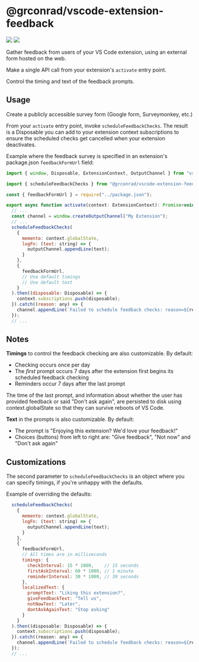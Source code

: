 # @grconrad/vscode-extension-feedback

![](https://github.com/grconrad/vscode-extension-feedback/workflows/Node.js%20CI/badge.svg)
![](https://github.com/grconrad/vscode-extension-feedback/workflows/Node.js%20Package/badge.svg)

Gather feedback from users of your VS Code extension, using an external form hosted on the web.

Make a single API call from your extension's `activate` entry point.

Control the timing and text of the feedback prompts.

## Usage

Create a publicly accessible survey form (Google form, Surveymonkey, etc.)

From your `activate` entry point, invoke `scheduleFeedbackChecks`. The result is a Disposable you
can add to your extension context subscriptions to ensure the scheduled checks get cancelled when
your extension deactivates.

Example where the feedback survey is specified in an extension's package.json `feedbackFormUrl`
field:

```js
import { window, Disposable, ExtensionContext, OutputChannel } from "vscode";

import { scheduleFeedbackChecks } from "@grconrad/vscode-extension-feedback";

const { feedbackFormUrl } = require("../package.json");

export async function activate(context: ExtensionContext): Promise<void> {
  // ...
  const channel = window.createOutputChannel("My Extension");
  // ...
  scheduleFeedbackChecks(
    {
      memento: context.globalState,
      logFn: (text: string) => {
        outputChannel.appendLine(text);
      }
    },
    {
      feedbackFormUrl,
      // Use default timings
      // Use default text
    }
  ).then((disposable: Disposable) => {
    context.subscriptions.push(disposable);
  }).catch((reason: any) => {
    channel.appendLine(`Failed to schedule feedback checks: reason=${reason}`);
  });
  // ...
```

## Notes

**Timings** to control the feedback checking are also customizable. By default:

- Checking occurs once per day
- The _first_ prompt occurs 7 days after the extension first begins its scheduled feedback checking
- Reminders occur 7 days after the last prompt

The time of the last prompt, and information about whether the user has provided feedback or said
"Don't ask again", are persisted to disk using context.globalState so that they can survive reboots
of VS Code.

**Text** in the prompts is also customizable. By default:

- The prompt is "Enjoying this extension? We'd love your feedback!"
- Choices (buttons) from left to right are: "Give feedback", "Not now" and "Don't ask again"

## Customizations

The second parameter to `scheduleFeedbackChecks` is an object where you can specify timings, if
you're unhappy with the defaults.

Example of overriding the defaults:

```js
  scheduleFeedbackChecks(
    {
      memento: context.globalState,
      logFn: (text: string) => {
        outputChannel.appendLine(text);
      }
    },
    {
      feedbackFormUrl,
      // All times are in milliseconds
      timings: {
        checkInterval: 15 * 1000,    // 15 seconds
        firstAskInterval: 60 * 1000, // 1 minute
        reminderInterval: 30 * 1000, // 30 seconds
      },
      localizedText: {
        promptText: "Liking this extension?",
        giveFeedbackText: "Tell us",
        notNowText: "Later",
        dontAskAgainText: "Stop asking"
      }
    }
  ).then((disposable: Disposable) => {
    context.subscriptions.push(disposable);
  }).catch((reason: any) => {
    channel.appendLine(`Failed to schedule feedback checks: reason=${reason}`);
  });
  // ...
```
